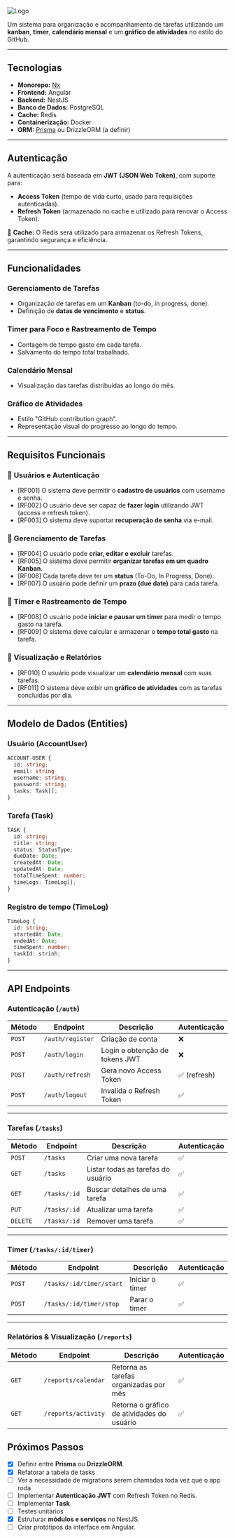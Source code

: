 
![Logo](https://6t7sm2897i.ufs.sh/f/VCIgGDrhiGZSi594F93QKrVom0xsetjZJWXPNAbfFqz826c3)


Um sistema para organização e acompanhamento de tarefas utilizando um **kanban**, **timer**, **calendário mensal** e um **gráfico de atividades** no estilo do GitHub.

---

## Tecnologias

- **Monorepo:** [Nx](https://nx.dev/)
- **Frontend:** Angular
- **Backend:** NestJS
- **Banco de Dados:** PostgreSQL
- **Cache:** Redis
- **Containerização:** Docker
- **ORM:** [Prisma](https://www.prisma.io/) ou DrizzleORM (a definir)

---

## Autenticação

A autenticação será baseada em **JWT (JSON Web Token)**, com suporte para:

- **Access Token** (tempo de vida curto, usado para requisições autenticadas).
- **Refresh Token** (armazenado no cache e utilizado para renovar o Access Token).

📌 **Cache:** O Redis será utilizado para armazenar os Refresh Tokens, garantindo segurança e eficiência.

---

## Funcionalidades

### **Gerenciamento de Tarefas**

- Organização de tarefas em um **Kanban** (to-do, in progress, done).
- Definição de **datas de vencimento** e **status**.

### **Timer para Foco e Rastreamento de Tempo**

- Contagem de tempo gasto em cada tarefa.
- Salvamento do tempo total trabalhado.

### **Calendário Mensal**

- Visualização das tarefas distribuídas ao longo do mês.

### **Gráfico de Atividades**

- Estilo "GitHub contribution graph".
- Representação visual do progresso ao longo do tempo.

---

## Requisitos Funcionais

### 📌 **Usuários e Autenticação**

- [RF001] O sistema deve permitir o **cadastro de usuários** com username e senha.
- [RF002] O usuário deve ser capaz de **fazer login** utilizando JWT (access e refresh token).
- [RF003] O sistema deve suportar **recuperação de senha** via e-mail.

### 📌 **Gerenciamento de Tarefas**

- [RF004] O usuário pode **criar, editar e excluir** tarefas.
- [RF005] O sistema deve permitir **organizar tarefas em um quadro Kanban**.
- [RF006] Cada tarefa deve ter um **status** (To-Do, In Progress, Done).
- [RF007] O usuário pode definir um **prazo (due date)** para cada tarefa.

### 📌 **Timer e Rastreamento de Tempo**

- [RF008] O usuário pode **iniciar e pausar um timer** para medir o tempo gasto na tarefa.
- [RF009] O sistema deve calcular e armazenar o **tempo total gasto** na tarefa.

### 📌 **Visualização e Relatórios**

- [RF010] O usuário pode visualizar um **calendário mensal** com suas tarefas.
- [RF011] O sistema deve exibir um **gráfico de atividades** com as tarefas concluídas por dia.

---

## Modelo de Dados (Entities)

### **Usuário (AccountUser)**

```typescript
ACCOUNT-USER {
  id: string;
  email: string
  username: string;
  password: string;
  tasks: Task[];
}
```

### **Tarefa (Task)**

```typescript
TASK {
  id: string;
  title: string;
  status: StatusType;
  dueDate: Date;
  createdAt: Date;
  updatedAt: Date;
  totalTimeSpent: number;
  timeLogs: TimeLog[];
}
```

### **Registro de tempo (TimeLog)**

```typescript
TimeLog {
  id: string;
  startedAt: Date;
  endedAt: Date;
  timeSpent: number;
  taskId: strinh;
}
```

---

## API Endpoints

### **Autenticação** (`/auth`)

|Método|Endpoint|Descrição|Autenticação|
|---|---|---|---|
|`POST`|`/auth/register`|Criação de conta|❌|
|`POST`|`/auth/login`|Login e obtenção de tokens JWT|❌|
|`POST`|`/auth/refresh`|Gera novo Access Token|✅ (refresh)|
|`POST`|`/auth/logout`|Invalida o Refresh Token|✅|

---

### **Tarefas** (`/tasks`)

|Método|Endpoint|Descrição|Autenticação|
|---|---|---|---|
|`POST`|`/tasks`|Criar uma nova tarefa|✅|
|`GET`|`/tasks`|Listar todas as tarefas do usuário|✅|
|`GET`|`/tasks/:id`|Buscar detalhes de uma tarefa|✅|
|`PUT`|`/tasks/:id`|Atualizar uma tarefa|✅|
|`DELETE`|`/tasks/:id`|Remover uma tarefa|✅|

---

### **Timer** (`/tasks/:id/timer`)

|Método|Endpoint|Descrição|Autenticação|
|---|---|---|---|
|`POST`|`/tasks/:id/timer/start`|Iniciar o timer|✅|
|`POST`|`/tasks/:id/timer/stop`|Parar o timer|✅|

---

### **Relatórios & Visualização** (`/reports`)

|Método|Endpoint|Descrição|Autenticação|
|---|---|---|---|
|`GET`|`/reports/calendar`|Retorna as tarefas organizadas por mês|✅|
|`GET`|`/reports/activity`|Retorna o gráfico de atividades do usuário|✅|


## Próximos Passos

- [x]  Definir entre **Prisma** ou **DrizzleORM**.
- [x] Refatorar a tabela de tasks
- [ ] Ver a necessidade de migrations serem chamadas toda vez que o app roda
- [ ]  Implementar **Autenticação JWT** com Refresh Token no Redis.
- [ ] Implementar **Task**
- [ ] Testes unitários
- [x]  Estruturar **módulos e serviços** no NestJS.
- [ ]  Criar protótipos da interface em Angular.
